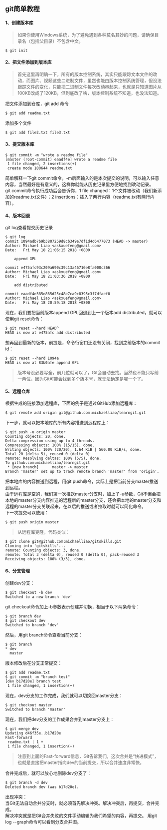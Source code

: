 ## git简单教程
 
#### 1、创建版本库
> 如果你使用Windows系统，为了避免遇到各种莫名其妙的问题，请确保目录名（包括父目录）不包含中文。
 ```text
$ git init
```
#### 2、把文件添加到版本库
> 首先这里再明确一下，所有的版本控制系统，其实只能跟踪文本文件的改动，而图片、视频这些二进制文件，虽然也能由版本控制系统管理，但没法跟踪文件的变化，只能把二进制文件每次改动串起来，也就是只知道图片从100KB改成了120KB，但到底改了啥，版本控制系统不知道，也没法知道。

  把文件添加到仓库，git add 命令
```text
$ git add readme.txt
```
  添加多个文件
```text
$ git add file2.txt file3.txt
```
#### 3、提交版本库

```text
$ git commit -m "wrote a readme file"
[master (root-commit) eaadf4e] wrote a readme file
 1 file changed, 2 insertions(+)
 create mode 100644 readme.txt
```
  简单解释一下git commit命令，-m后面输入的是本次提交的说明，可以输入任意内容，当然最好是有意义的，这样你就能从历史记录里方便地找到改动记录。\
  git commit命令执行成功后会告诉你，1 file changed：1个文件被改动（我们新添加的readme.txt文件）；2 insertions：插入了两行内容（readme.txt有两行内容）。

#### 4、版本回退
  git log查看提交历史记录
```text
$ git log
commit 1094adb7b9b3807259d8cb349e7df1d4d6477073 (HEAD -> master)
Author: Michael Liao <askxuefeng@gmail.com>
Date:   Fri May 18 21:06:15 2018 +0800

    append GPL

commit e475afc93c209a690c39c13a46716e8fa000c366
Author: Michael Liao <askxuefeng@gmail.com>
Date:   Fri May 18 21:03:36 2018 +0800

    add distributed

commit eaadf4e385e865d25c48e7ca9c8395c3f7dfaef0
Author: Michael Liao <askxuefeng@gmail.com>
Date:   Fri May 18 20:59:18 2018 +0800
```
  现在，我们要把当前版本append GPL回退到上一个版本add distributed，就可以使用git reset命令：
```text
$ git reset --hard HEAD^
HEAD is now at e475afc add distributed
```
  想再回到最新的版本，前提是，命令行窗口还没有关闭，找到之前版本的commit id：
```text
$ git reset --hard 1094a
HEAD is now at 83b0afe append GPL
```
> 版本号没必要写全，前几位就可以了，Git会自动去找。当然也不能只写前一两位，因为Git可能会找到多个版本号，就无法确定是哪一个了。

#### 5、远程仓库
  根据生成的链接添加远程库，下面的例子是通过GitHub添加远程库：
```text
$ git remote add origin git@github.com:michaelliao/learngit.git
```
  下一步，就可以把本地库的所有内容推送到远程库上：
```text
$ git push -u origin master
Counting objects: 20, done.
Delta compression using up to 4 threads.
Compressing objects: 100% (15/15), done.
Writing objects: 100% (20/20), 1.64 KiB | 560.00 KiB/s, done.
Total 20 (delta 5), reused 0 (delta 0)
remote: Resolving deltas: 100% (5/5), done.
To github.com:michaelliao/learngit.git
 * [new branch]      master -> master
Branch 'master' set up to track remote branch 'master' from 'origin'.
```
  把本地库的内容推送到远程，用git push命令，实际上是把当前分支master推送到远程。\
  由于远程库是空的，我们第一次推送master分支时，加上了-u参数，Git不但会把本地的master分支内容推送的远程新的master分支，还会把本地的master分支和远程的master分支关联起来，在以后的推送或者拉取时就可以简化命令。\
  下一次提交可以使用：
```text
$ git push origin master
```
> 从远程库克隆，代码类似：
```text
$ git clone git@github.com:michaelliao/gitskills.git
Cloning into 'gitskills'...
remote: Counting objects: 3, done.
remote: Total 3 (delta 0), reused 0 (delta 0), pack-reused 3
Receiving objects: 100% (3/3), done.
```
#### 6、分支管理
  创建dev分支：
```text
$ git checkout -b dev
Switched to a new branch 'dev'
```
  git checkout命令加上-b参数表示创建并切换，相当于以下两条命令：
```text
$ git branch dev
$ git checkout dev
Switched to branch 'dev'
```
  然后，用git branch命令查看当前分支：
```text
$ git branch
* dev
  master
```
  版本修改后在分支正常提交：
```text
$ git add readme.txt 
$ git commit -m "branch test"
[dev b17d20e] branch test
 1 file changed, 1 insertion(+)
```
  现在，dev分支的工作完成，我们就可以切换回master分支：
```text
$ git checkout master
Switched to branch 'master'
```
  现在，我们把dev分支的工作成果合并到master分支上：
```text
$ git merge dev
Updating d46f35e..b17d20e
Fast-forward
 readme.txt | 1 +
 1 file changed, 1 insertion(+)
```
> 注意到上面的Fast-forward信息，Git告诉我们，这次合并是“快进模式”，也就是直接把master指向dev的当前提交，所以合并速度非常快。

  合并完成后，就可以放心地删除dev分支了：
```text
$ git branch -d dev
Deleted branch dev (was b17d20e).
```
  出现冲突：\
  当Git无法自动合并分支时，就必须首先解决冲突。解决冲突后，再提交，合并完成。\
  解决冲突就是把Git合并失败的文件手动编辑为我们希望的内容，再提交。
  用git log --graph命令可以看到分支合并图。
  